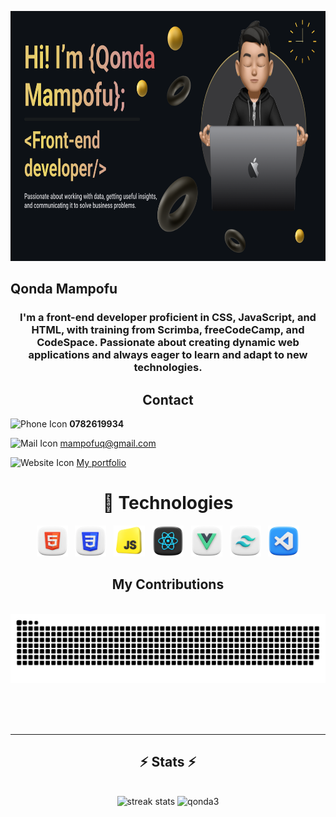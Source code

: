 <p align="center">
  <img height="400" src="banner.png" alt="my banner"/>
</p>

<h2>Qonda Mampofu</h2>

<h3 align="center">I'm a front-end developer proficient in CSS, JavaScript, and HTML, with training from Scrimba, freeCodeCamp, and CodeSpace. Passionate about creating dynamic web applications and always eager to learn and adapt to new technologies.</h3>


<h2 align="center">Contact</h2>

![Phone Icon](https://img.icons8.com/ios-filled/20/000000/phone.png) **0782619934**

![Mail Icon](https://img.icons8.com/ios-glyphs/20/000000/new-post.png) [mampofuq@gmail.com](mailto:mampofuq@gmail.com)

![Website Icon](https://img.icons8.com/external-anggara-basic-outline-anggara-putra/20/000000/external-website-ui-basic-anggara-basic-outline-anggara-putra.png) [My portfolio ](https://sunny-cat-6aa96e.netlify.app/)


<h1 align="center"> 👾 Technologies </h1>
<div align="center">
  <img height="50" src="html.png" alt="HTML logo"/>
  &nbsp; <!-- Non-breaking space -->
  <img height="50" src="css.png" alt="CSS logo"/>
  &nbsp; <!-- Non-breaking space -->
  <img height="50" src="javascript-logo.png" alt="javascript logo"/>
  &nbsp; <!-- Non-breaking space -->
  <img height="50" src="react.png" alt="React logo"/>
  &nbsp; <!-- Non-breaking space -->
  <img height="50" src="vue.png" alt="React logo"/>
  &nbsp; <!-- Non-breaking space -->
  <img height="50" src="tailwind.png" alt="React logo"/>
  &nbsp; <!-- Non-breaking space -->
  <img height="50" src="visual-studio-code.png" alt="VScode logo"/>
</div>
<div align="center">
  <h2> My Contributions </h2>
  <br>
  <img alt="snake eating my contributions" src="https://raw.githubusercontent.com/salesp07/salesp07/output/github-contribution-grid-snake.svg" />
  
  <br/><br/><br/>
</div>

<hr/>
<h2 align="center">⚡ Stats ⚡</h2>
<br>
<div align="center">
  <img width=390 src="https://github-readme-stats.vercel.app/api?username=qonda3&show_icons=true&locale=en" alt="streak stats"/>
  <img width=390 src="https://github-readme-stats.vercel.app/api/top-langs?username=qonda3&show_icons=true&locale=en&layout=compact" alt="qonda3" alt="readme stats" />
  <br/>
  
</div>
